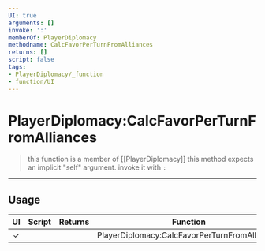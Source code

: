 ```yaml
---
UI: true
arguments: []
invoke: ':'
memberOf: PlayerDiplomacy
methodname: CalcFavorPerTurnFromAlliances
returns: []
script: false
tags:
- PlayerDiplomacy/_function
- function/UI
---
```

# PlayerDiplomacy:CalcFavorPerTurnFromAlliances
> this function is a member of [[PlayerDiplomacy]]
> this method expects an implicit "self" argument. invoke it with `:`
-----
## Usage
|  UI | Script | Returns | Function | Arguments |
|:---:|:------:|-------:|:--------:|:---------|
|✓| ||PlayerDiplomacy:CalcFavorPerTurnFromAlliances||
